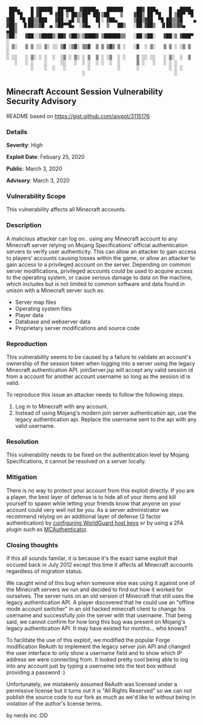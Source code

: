 ```
 ███▄    █ ▓█████  ██▀███  ▓█████▄   ██████     ██▓ ███▄    █  ▄████▄  
 ██ ▀█   █ ▓█   ▀ ▓██ ▒ ██▒▒██▀ ██▌▒██    ▒    ▓██▒ ██ ▀█   █ ▒██▀ ▀█  
▓██  ▀█ ██▒▒███   ▓██ ░▄█ ▒░██   █▌░ ▓██▄      ▒██▒▓██  ▀█ ██▒▒▓█    ▄ 
▓██▒  ▐▌██▒▒▓█  ▄ ▒██▀▀█▄  ░▓█▄   ▌  ▒   ██▒   ░██░▓██▒  ▐▌██▒▒▓▓▄ ▄██▒
▒██░   ▓██░░▒████▒░██▓ ▒██▒░▒████▓ ▒██████▒▒   ░██░▒██░   ▓██░▒ ▓███▀ ░
░ ▒░   ▒ ▒ ░░ ▒░ ░░ ▒▓ ░▒▓░ ▒▒▓  ▒ ▒ ▒▓▒ ▒ ░   ░▓  ░ ▒░   ▒ ▒ ░ ░▒ ▒  ░
░ ░░   ░ ▒░ ░ ░  ░  ░▒ ░ ▒░ ░ ▒  ▒ ░ ░▒  ░ ░    ▒ ░░ ░░   ░ ▒░  ░  ▒   
   ░   ░ ░    ░     ░░   ░  ░ ░  ░ ░  ░  ░      ▒ ░   ░   ░ ░ ░        
         ░    ░  ░   ░        ░          ░      ░           ░ ░ ░      
                            ░                                 ░        
```

## Minecraft Account Session Vulnerability Security Advisory

README based on https://gist.github.com/ajvpot/3115176

### Details
**Severity**: High

**Exploit Date**: Febuary 25, 2020

**Public**: March 3, 2020

**Advisory**: March 3, 2020

### Vulnerability Scope
This vulnerability affects all Minecraft accounts.

### Description
A malicious attacker can log on.. using any Minecraft account to any Minecraft server relying on Mojang Specifications’ official authentication servers to verify user authenticity. This can allow an attacker to gain access to players’ accounts causing losses within the game, or allow an attacker to gain access to a privileged account on the server. Depending on common server modifications, privileged accounts could be used to acquire access to the operating system, or cause serious damage to data on the machine, which includes but is not limited to common software and data found in unison with a Minecraft server such as:

  * Server map files
  * Operating system files
  * Player data
  * Database and webserver data
  * Proprietary server modifications and source code

### Reproduction
This vulnerability seems to be caused by a failure to validate an account's ownership of the session token when logging into a server using the legacy Minecraft authentication API. joinServer.jsp will accept any valid session id from a account for another account username so long as the session id is valid.

To reproduce this issue an attacker needs to follow the following steps.

   1. Log in to Minecraft with any account.
   2. Instead of using Mojang's modern join server authentication api, use the legacy authentication api. Replace the username sent to the api with any valid username.

### Resolution
This vulnerability needs to be fixed on the authentication level by Mojang Specifications, it cannot be resolved on a server locally.

### Mitigation
There is no way to protect your account from this exploit directly. If you are a player, the best layer of defense is to hide all of your items and kill yourself to spawn while letting your friends know that anyone on your account could very well not be you. As a server administrator we recommend relying on an additional layer of defense (2 factor authentication) by [configuring WorldGuard host keys](https://worldguard.enginehub.org/en/latest/host-keys/) or by using a 2FA plugin such as [MCAuthenticator](https://www.spigotmc.org/resources/mcauthenticator.18727).

### Closing thoughts

If this all sounds familar, it is because it's the exact same exploit that occured back in July 2012 except this time it affects all Minecraft accounts regardless of migration status.

We caught wind of this bug when someone else was using it against one of the Minecraft servers we run and decided to find out how it worked for ourselves. The server runs on an old version of Minecraft that still uses the legacy authentication API. A player discovered that he could use an "offline mode account switcher" in an old hacked minecraft client to change his username and successfully join the server with that username. That being said, we cannot confirm for how long this bug was present on Mojang's legacy authentication API. It may have existed for months... who knows?

To facilitate the use of this exploit, we modified the popular Forge modification ReAuth to implement the legacy server join API and changed the user interface to only show a username field and to show which IP address we were connecting from. It looked pretty cool being able to log into any account just by typing a username into the text box without providing a password :)

Unfortunately, we mistakenly assumed ReAuth was licensed under a permissive license but it turns out it is "All Rights Reserved" so we can not publish the source code to our fork as much as we'd like to without being in violation of the author's license terms.

by nerds inc :DD
